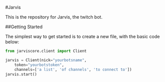 #Jarvis 

This is the repository for Jarvis, the twitch bot.

##Getting Started

The simplest way to get started is to create a new file, with the basic code below:

```python
from jarviscore.client import Client

jarvis = Client(nick="yourbotsname", 
    token="yourbotstoken",
    channels=['a list', 'of channels', 'to connect to'])
jarvis.start()
```